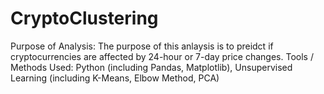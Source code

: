 # CryptoClustering
Purpose of Analysis: The purpose of this anlaysis is to preidct if cryptocurrencies are affected by 24-hour or 7-day price changes. 
Tools / Methods Used: Python (including Pandas, Matplotlib), Unsupervised Learning (including K-Means, Elbow Method, PCA)
